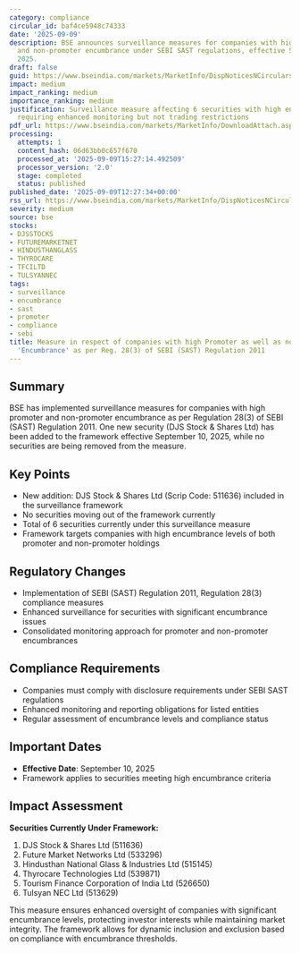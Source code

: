 ```yaml
---
category: compliance
circular_id: baf4ce5948c74333
date: '2025-09-09'
description: BSE announces surveillance measures for companies with high promoter
  and non-promoter encumbrance under SEBI SAST regulations, effective September 10,
  2025.
draft: false
guid: https://www.bseindia.com/markets/MarketInfo/DispNoticesNCirculars.aspx?Noticeid={52FA5CA0-9405-49EF-93F0-9405206675F9}&noticeno=20250909-54&dt=09/09/2025&icount=54&totcount=67&flag=0
impact: medium
impact_ranking: medium
importance_ranking: medium
justification: Surveillance measure affecting 6 securities with high encumbrance levels,
  requiring enhanced monitoring but not trading restrictions
pdf_url: https://www.bseindia.com/markets/MarketInfo/DownloadAttach.aspx?id=20250909-54&attachedId=70ea64cd-151f-4146-83fa-719a3cc65a03
processing:
  attempts: 1
  content_hash: 06d63bb0c657f670
  processed_at: '2025-09-09T15:27:14.492509'
  processor_version: '2.0'
  stage: completed
  status: published
published_date: '2025-09-09T12:27:34+00:00'
rss_url: https://www.bseindia.com/markets/MarketInfo/DispNoticesNCirculars.aspx?Noticeid={52FA5CA0-9405-49EF-93F0-9405206675F9}&noticeno=20250909-54&dt=09/09/2025&icount=54&totcount=67&flag=0
severity: medium
source: bse
stocks:
- DJSSTOCKS
- FUTUREMARKETNET
- HINDUSTHANGLASS
- THYROCARE
- TFCILTD
- TULSYANNEC
tags:
- surveillance
- encumbrance
- sast
- promoter
- compliance
- sebi
title: Measure in respect of companies with high Promoter as well as non-Promoter
  'Encumbrance' as per Reg. 28(3) of SEBI (SAST) Regulation 2011
---
```


## Summary

BSE has implemented surveillance measures for companies with high promoter and non-promoter encumbrance as per Regulation 28(3) of SEBI (SAST) Regulation 2011. One new security (DJS Stock & Shares Ltd) has been added to the framework effective September 10, 2025, while no securities are being removed from the measure.

## Key Points

- New addition: DJS Stock & Shares Ltd (Scrip Code: 511636) included in the surveillance framework
- No securities moving out of the framework currently
- Total of 6 securities currently under this surveillance measure
- Framework targets companies with high encumbrance levels of both promoter and non-promoter holdings

## Regulatory Changes

- Implementation of SEBI (SAST) Regulation 2011, Regulation 28(3) compliance measures
- Enhanced surveillance for securities with significant encumbrance issues
- Consolidated monitoring approach for promoter and non-promoter encumbrances

## Compliance Requirements

- Companies must comply with disclosure requirements under SEBI SAST regulations
- Enhanced monitoring and reporting obligations for listed entities
- Regular assessment of encumbrance levels and compliance status

## Important Dates

- **Effective Date**: September 10, 2025
- Framework applies to securities meeting high encumbrance criteria

## Impact Assessment

**Securities Currently Under Framework:**
1. DJS Stock & Shares Ltd (511636)
2. Future Market Networks Ltd (533296)
3. Hindusthan National Glass & Industries Ltd (515145)
4. Thyrocare Technologies Ltd (539871)
5. Tourism Finance Corporation of India Ltd (526650)
6. Tulsyan NEC Ltd (513629)

This measure ensures enhanced oversight of companies with significant encumbrance levels, protecting investor interests while maintaining market integrity. The framework allows for dynamic inclusion and exclusion based on compliance with encumbrance thresholds.